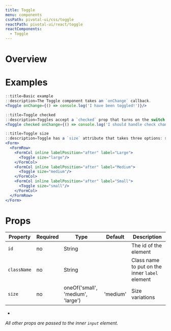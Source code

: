 ```yaml
---
title: Toggle
menu: components
cssPath: pivotal-ui/css/toggle
reactPath: pivotal-ui/react/toggle
reactComponents:
  - Toggle
---
```


# Overview

# Examples

```jsx
::title=Basic example
::description=The Toggle component takes an `onChange` callback.
<Toggle onChange={() => console.log('I have been toggled!')}/>
```

```jsx
::title=Toggle checked
::description=Toggles accept a `checked` prop that turns on the switch. Note that you must handle the addition and removal of the `checked` property yourself.
<Toggle checked onChange={() => console.log('I should handle check changes!')}/>
```

```jsx
::title=Toggle size
::description=Toggle has a `size` attribute that takes three options: small, medium (default), and large.
<Form>
  <FormRow>
    <FormCol inline labelPosition="after" label="Large">
      <Toggle size="large"/>
    </FormCol>
    <FormCol inline labelPosition="after" label="Medium">
      <Toggle size="medium"/>
    </FormCol>
    <FormCol inline labelPosition="after" label="Small">
      <Toggle size="small"/>
    </FormCol>
  </FormRow>
</Form>
```

# Props

Property       | Required | Type                              | Default  | Description
---------------|----------|-----------------------------------|----------|------------
`id`           | no       | String                            |          | The id of the element
`className`    | no       | String                            |          | Class name to put on the inner `label` element
`size`         | no       | oneOf('small', 'medium', 'large') | 'medium' | Size variations

-
_All other props are passed to the inner `input` element._